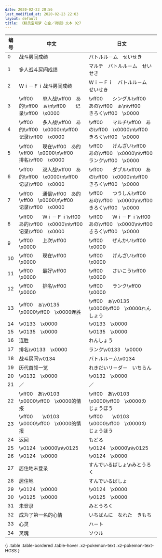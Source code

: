 ```yaml
---
date: 2020-02-23 20:56
last_modified_at: 2020-02-23 22:03
layout: default
title: 《精灵宝可梦 心金／魂银》文本 027
---
```

| 编号 | 中文 | 日文 |
| ---- | ---- | ---- |
| 0 | 战斗房间成绩 | バトルル－ム　せいせき |
| 1 | 多人战斗房间成绩 | マルチ　バトルル－ム　せいせき |
| 2 | Ｗｉ－Ｆｉ战斗房间成绩 | Ｗｉ－Ｆｉ　バトルル－ム　せいせき |
| 3 | \vff00　　单人战\vff00　あ的\vff00　ぁ\n\vff00　　记录\vff00　\x0000 | \vff00　　シングル\vff00　あの\vff00　ぁ\n\vff00　　きろく\vff00　\x0000 |
| 4 | \vff00　　多人战\vff00　あ的\vff00　\x0000\n\vff00　　记录\vff00　\x0000 | \vff00　　マルチ\vff00　あの\vff00　\x0000\n\vff00　　きろく\vff00　\x0000 |
| 5 | \vff00　　现在\vff00　あ的\vff00　\x0000\n\vff00　　排名\vff00　\x0000 | \vff00　　げんざい\vff00　あの\vff00　\x0000\n\vff00　　ランク\vff00　\x0000 |
| 6 | \vff00　　双人战\vff00　あ的\vff00　\x0000\n\vff00　　记录\vff00　\x0000 | \vff00　　ダブル\vff00　あの\vff00　\x0000\n\vff00　　きろく\vff00　\x0000 |
| 7 | \vff00　　通信\vff00　あ的\vff00　\x0000\n\vff00　　记录\vff00　\x0000 | \vff00　　つうしん\vff00　あの\vff00　\x0000\n\vff00　　きろく\vff00　\x0000 |
| 8 | \vff00　　Ｗｉ－Ｆｉ\vff00　あ的\vff00　\x0000\n\vff00　　记录\vff00　\x0000 | \vff00　　Ｗｉ－Ｆｉ\vff00　あの\vff00　\x0000\n\vff00　　きろく\vff00　\x0000 |
| 9 | \vff00　　上次\vff00　\x0000 | \vff00　　ぜんかい\vff00　\x0000 |
| 10 | \vff00　　现在\vff00　\x0000 | \vff00　　げんざい\vff00　\x0000 |
| 11 | \vff00　　最好\vff00　\x0000 | \vff00　　さいこう\vff00　\x0000 |
| 12 | \vff00　　排名\vff00　\x0000 | \vff00　　ランク\vff00　\x0000 |
| 13 | \vff00　ぁ\v0135　\x0000\vff00　\x0000连胜 | \vff00　ぁ\v0135　\x0000\vff00　\x0000れんしょう |
| 14 | \v0133　\x0000 | \v0133　\x0000 |
| 15 | \v0135　\x0000 | \v0135　\x0000 |
| 16 | 连胜 | れんしょう |
| 17 | 排名\v0133　\x0000 | ランク\v0133　\x0000 |
| 18 | 战斗房间\v0134　　 | バトルル－ム\v0134　　 |
| 19 | 历代首领一览 | れきだいリ－ダ－　いちらん |
| 20 | \v0132　\x0000 | \v0132　\x0000 |
| 21 | ／ | ／ |
| 22 | \vff00　あ\v0103　\x0000\vff00　\x0000的情报 | \vff00　あ\v0103　\x0000\vff00　\x0000の　じょうほう |
| 23 | \vff00　　\v0103　\x0000\vff00　\x0000的情报 | \vff00　　\v0103　\x0000\vff00　\x0000の　じょうほう |
| 24 | 返回 | もどる |
| 25 | \v0124　\x0000\n\v0125　　 | \v0124　\x0000\n\v0125　　 |
| 26 | \v0124　\x0000 | \v0124　\x0000 |
| 27 | 居住地未登录 | すんでいるばしょ\nみとうろく |
| 28 | 居住地 | すんでいるばしょ |
| 29 | \v0124　\x0000 | \v0124　\x0000 |
| 30 | \v0125　\x0000 | \v0125　\x0000 |
| 31 | 未登录 | みとうろく |
| 32 | 成为了第一名的心情 | いちばんに　なれた　きもち |
| 33 | 心灵 | ハ－ト |
| 34 | 灵魂 | ソウル |
{: .table .table-bordered .table-hover .xz-pokemon-text .xz-pokemon-text-HGSS }